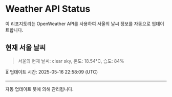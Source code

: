 
# Weather API Status

이 리포지토리는 OpenWeather API를 사용하여 서울의 날씨 정보를 자동으로 업데이트합니다.

## 현재 서울 날씨
> 서울의 현재 날씨: clear sky, 온도: 18.54°C, 습도: 84%

⏳ 업데이트 시간: 2025-05-16 22:58:09 (UTC)

---
자동 업데이트 봇에 의해 관리됩니다.
